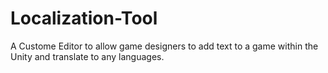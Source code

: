 # Localization-Tool
 A Custome Editor to allow game designers to add text to a game within the Unity and translate to any languages.
